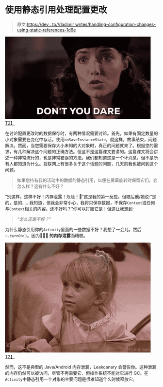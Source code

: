 # 使用静态引用处理配置更改

> 原文:[https://dev . to/Vladimir writes/handling-configuration-changes-using-static-references-1d6e](https://dev.to/vladimirwrites/handling-configuration-changes-using-static-references-1d6e)

[![Header](img/3b2794fec2a16f6ad0b1106a17c1c5f6.png)T2】](https://i.giphy.com/media/3otPoQqrl8oggqDKg0/giphy.gif)

在讨论配置更改时的数据保存时，有两种情况需要讨论。首先，如果有固定数量的小对象需要在变化中存活，使用`onSaveInstanceState`，就这样，故事结束，问题解决。然而，当您需要保存大小未知的大对象时，真正的问题就来了。根据您的需求，有几种解决这个问题的正确方法。但这不是这篇课文要讲的。这篇课文将会讲述一种非常流行的，也是非常错误的方法。我们都知道这是一个坏消息，但不是所有人都知道为什么。互联网上有很多关于这个话题的问题，几天前我也被问到这个问题。

> 如果您持有我的活动中的数据的静态引用，以便在屏幕旋转时保留它们，会怎么样？这有什么不好？

“别这样，这样不好！内存泄露！危险！🚨”这是我的第一反应。但随后他/她说:“是的，是的……我知道，但我会非常小心，我将只保存数据，不保存`Context`或任何与`Context`相关的内容。还不好吗？”你可以打赌它是！但这让我想到:

> *“怎么还是不好？”*

为什么静态引用你的`Activity`里面的一些数据不好？我想了一会儿，然后`💡.turnOn()`。因为🥁🥁🥁 **的内存泄露**而糟糕。

[![Fail](img/14e9dead0188bb4edf71badb5091bfd9.png)T2】](https://i.giphy.com/media/aVtdz7iNVPI1W/giphy.gif)

然而，这不是典型的 Java/Android 内存泄漏，Leakcanary 会警告你。这种泄漏的内存仍然可以被访问，尽管不再需要它，但操作系统不能对它进行 GC。在`Activity`中静态引用一个对象的主要问题是很难知道什么时候释放它。